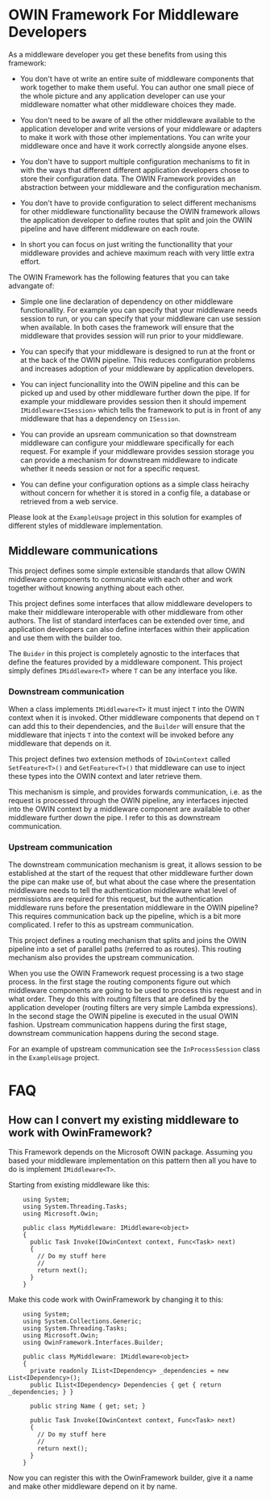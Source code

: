 # OWIN Framework For Middleware Developers

As a middleware developer you get these benefits from using this framework:

* You don't have ot write an entire suite of middleware components that work
  together to make them useful. You can author one small piece of the whole
  picture and any application developer can use your middleware nomatter what
  other middleware choices they made.

* You don't need to be aware of all the other middleware available to the 
  application developer and write versions of your middleware or adapters
  to make it work with those other implementations. You can write your
  middleware once and have it work correctly alongside anyone elses.

* You don't have to support multiple configuration mechanisms to fit in
  with the ways that different different application developers chose to
  store their configuration data. The OWIN Framework provides an
  abstraction between your middleware and the configuration mechanism.

* You don't have to provide configuration to select different mechanisms
  for other middleware functionallity because the OWIN framework allows
  the application developer to define routes that split and join
  the OWIN pipeline and have different middleware on each route.

* In short you can focus on just writing the functionallity that your
  middleware provides and achieve maximum reach with very little 
  extra effort.

The OWIN Framework has the following features that you can take advangate of:

* Simple one line declaration of dependency on other middleware functionallity.
  For example you can specify that your middleware needs session to run, or
  you can specify that your middleware can use session when available. In both
  cases the framework will ensure that the middleware that provides session will
  run prior to your middleware.

* You can specify that your middleware is designed to run at the front or at
  the back of the OWIN pipeline. This reduces configuration problems and
  increases adoption of your middleware by application developers.

* You can inject funcionallity into the OWIN pipeline and this can be picked
  up and used by other middleware further down the pipe. If for example your
  middleware provides session then it should impement `IMiddleware<ISession>`
  which tells the framework to put is in front of any middleware that has
  a dependency on `ISession`.

* You can provide an upsream communication so that downstream middleware can
  configure your middleware specifically for each request. For example if
  your middleware provides session storage you can provide a mechanism for
  downstream middleware to indicate whether it needs session or not for a
  specific request.

* You can define your configuration options as a simple class heirachy
  without concern for whether it is stored in a config file, a database
  or retrieved from a web service.

Please look at the `ExampleUsage` project in this solution for examples of
different styles of middleware implementation.

## Middleware communications

This project defines some simple extensible standards that allow OWIN middleware
components to communicate with each other and work together without knowing anything
about each other.

This project defines some interfaces that allow middleware developers to make their
middleware interoperable with other middleware from other authors. The list of standard
interfaces can be extended over time, and application developers can also define 
interfaces within their application and use them with the builder too.

The `Buider` in this project is completely agnostic to the interfaces that define the
features provided by a middleware component. This project simply defines `IMiddleware<T>`
where `T` can be any interface you like.

### Downstream communication

When a class implements `IMiddleware<T>` it must inject `T` into the OWIN context when it
is invoked. Other middleware components that depend on `T` can add this to their
dependencies, and the `Builder` will ensure that the middleware that injects `T` into the
context will be invoked before any middleware that depends on it.

This project defines two extension methods of `IOwinContext` called `SetFeature<T>()` and
`GetFeature<T>()` that middleware can use to inject these types into the OWIN context 
and later retrieve them.

This mechanism is simple, and provides forwards communication, i.e. as the request is 
processed through the OWIN pipeline, any interfaces injected into the OWIN context 
by a middleware component are available to other middleware further down the pipe. I
refer to this as downstream communication.

### Upstream communication

The downstream communication mechanism is great, it allows session to be established at the
start of the request that other middleware further down the pipe can make use of, but
what about the case where the presentation middleware needs to tell the authentication
middleware what level of permissiotns are required for this request, but the authentication 
middleware runs before the presentation middleware in the OWIN pipeline? This requires
communication back up the pipeline, which is a bit more complicated. I refer to this as
upstream communication.

This project defines a routing mechanism that splits and joins the OWIN pipeline into
a set of parallel paths (referred to as routes). This routing mechanism also provides
the upstream communication.

When you use the OWIN Framework request processing is a two stage process. In the first
stage the routing components figure out which middleware components are going to be
used to process this request and in what order. They do this with routing filters that 
are defined by the application developer (routing filters are very simple Lambda 
expressions). In the second stage the OWIN pipeline is executed in the usual OWIN fashion. 
Upstream communication happens during the first stage, downstream communication happens
during the second stage.

For an example of upstream communication see the `InProcessSession` class in the 
`ExampleUsage` project.

# FAQ

## How can I convert my existing middleware to work with OwinFramework?

This Framework depends on the Microsoft OWIN package. Assuming you based your
middleware implementation on this pattern then all you have to do is implement 
`IMiddleware<T>`.

Starting from existing middleware like this:
```
    using System;
    using System.Threading.Tasks;
    using Microsoft.Owin;

    public class MyMiddleware: IMiddleware<object>
    {
	  public Task Invoke(IOwinContext context, Func<Task> next)
	  {
	    // Do my stuff here
		//
	    return next();
	  }
	}
```
Make this code work with OwinFramework by changing it to this:
```
    using System;
    using System.Collections.Generic;
    using System.Threading.Tasks;
    using Microsoft.Owin;
    using OwinFramework.Interfaces.Builder;

    public class MyMiddleware: IMiddleware<object>
    {
	  private readonly IList<IDependency> _dependencies = new List<IDependency>();
	  public IList<IDependency> Dependencies { get { return _dependencies; } }

	  public string Name { get; set; }

	  public Task Invoke(IOwinContext context, Func<Task> next)
	  {
	    // Do my stuff here
		//
	    return next();
	  }
	}
```
Now you can register this with the OwinFramework builder, give it a name and
make other middleware depend on it by name.